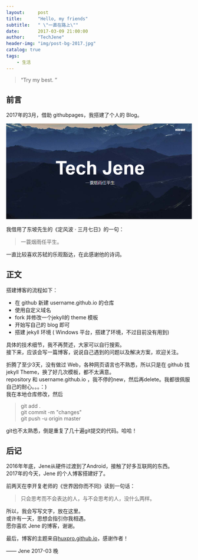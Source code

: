 ```yaml
---
layout:     post
title:      "Hello, my friends"
subtitle:   " \"一直在路上\""
date:       2017-03-09 21:00:00
author:     "TechJene"
header-img: "img/post-bg-2017.jpg"
catalog: true
tags:
    - 生活
---
```


> “Try my best. ”


## 前言

2017年的3月，借助 githubpages，我搭建了个人的 Blog。

![](/img/in-post/post-my-blog-cover.png)

我借用了东坡先生的《定风波 · 三月七日》的一句：
> 一蓑烟雨任平生。

一直比较喜欢苏轼的乐观豁达，在此感谢他的诗词。

## 正文

搭建博客的流程如下：
* 在 github 新建 username.github.io 的仓库
* 使用自定义域名
* fork 并修改一个jekyll的 theme 模板
* 开始写自己的 blog 即可
* 搭建 jekyll 环境 ( Windows 平台，搭建了环境，不过目前没有用到)

具体的技术细节，我不再赘述，大家可以自行搜索。  
接下来，应该会写一篇博客，说说自己遇到的问题以及解决方案，欢迎关注。  

折腾了至少3天，没有做过 Web，各种网页语言也不熟悉，所以只是在 github 找 jekyll Theme，换了好几次模板，都不太满意。  
repository 和 username.github.io ，我不停的new，然后再delete。我都很佩服自己的耐心。。。：)  
我在本地仓库修改，然后
> git add .  
> git commit -m "changes"  
> git push -u origin master

git也不太熟悉，倒是重复了几十遍git提交的代码。哈哈！  

## 后记

2016年年底，Jene从硬件过渡到了Android，接触了好多互联网的东西。  
2017年的今天，Jene 的个人博客搭建好了。

前两天在李开复老师的《世界因你而不同》读到一句话：
> 只会思考而不会表达的人，与不会思考的人，没什么两样。  

所以，我会写写文字，放在这里。  
或许有一天，思想会指引你我相遇。   
愿你喜欢 Jene 的博客，谢谢。

最后，博客的主题来自[huxpro.github.io](https://github.com/Huxpro/huxpro.github.io)，感谢作者！

—— Jene 2017-03 晚
